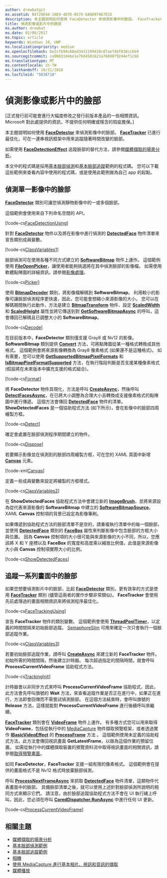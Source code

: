 ```yaml
---
author: drewbatgit
ms.assetid: 84729E44-10E9-4D7D-8575-6A9D97467ECD
description: 本主題說明如何使用 FaceDetector 來偵測影像中的臉部。 FaceTracker 已進行最佳化，可在一連串視訊框架中用來追蹤隨著時間改變的臉部。
title: 偵測影像或影片中的臉部
ms.author: drewbat
ms.date: 02/08/2017
ms.topic: article
keywords: Windows 10, UWP
ms.localizationpriority: medium
ms.openlocfilehash: be2cfb94c68ed3431199428c87aef4bf038ccbb9
ms.sourcegitcommit: ca96031debe1e76d4501621a7680079244ef1c60
ms.translationtype: MT
ms.contentlocale: zh-TW
ms.lasthandoff: 10/31/2018
ms.locfileid: "5836710"
---
```

# <a name="detect-faces-in-images-or-videos"></a>偵測影像或影片中的臉部



\[正式發行前可能會進行大幅度修改之發行前版本產品的一些相關資訊。 Microsoft 對此處提供的資訊，不提供任何明確或隱含的瑕疵擔保。\]

本主題說明如何使用 [**FaceDetector**](https://msdn.microsoft.com/library/windows/apps/dn974129) 來偵測影像中的臉部。 [**FaceTracker**](https://msdn.microsoft.com/library/windows/apps/dn974150) 已進行最佳化，可在一連串視訊框架中用來追蹤隨著時間改變的臉部。

如需使用 [**FaceDetectionEffect**](https://msdn.microsoft.com/library/windows/apps/dn948776) 追蹤臉部的替代方法，請參閱[媒體擷取的場景分析](scene-analysis-for-media-capture.md)。

本文中的程式碼是採用[基本臉部偵測](http://go.microsoft.com/fwlink/p/?LinkId=620512&clcid=0x409)和[基本臉部追蹤](http://go.microsoft.com/fwlink/p/?LinkId=620513&clcid=0x409)範例的程式碼。 您可以下載這些範例來查看內容中使用的程式碼，或是使用此範例做為自己 app 的起點。

## <a name="detect-faces-in-a-single-image"></a>偵測單一影像中的臉部

[**FaceDetector**](https://msdn.microsoft.com/library/windows/apps/dn974129) 類別可讓您偵測靜物影像中的一或多個臉部。

這個範例會使用來自下列命名空間的 API。

[!code-cs[FaceDetectionUsing](./code/FaceDetection_Win10/cs/MainPage.xaml.cs#SnippetFaceDetectionUsing)]

針對 [**FaceDetector**](https://msdn.microsoft.com/library/windows/apps/dn974129) 物件以及將在影像中進行偵測的 [**DetectedFace**](https://msdn.microsoft.com/library/windows/apps/dn974123) 物件清單來宣告類別成員變數。

[!code-cs[ClassVariables1](./code/FaceDetection_Win10/cs/MainPage.xaml.cs#SnippetClassVariables1)]

臉部偵測可在使用各種不同方式建立的 [**SoftwareBitmap**](https://msdn.microsoft.com/library/windows/apps/dn887358) 物件上運作。 這個範例使用 [**FileOpenPicker**](https://msdn.microsoft.com/library/windows/apps/br207847)，讓使用者能夠挑選將在其中偵測臉部的影像檔。 如需使用軟體點陣圖的詳細資訊，請參閱[影像處理](imaging.md)。

[!code-cs[Picker](./code/FaceDetection_Win10/cs/MainPage.xaml.cs#SnippetPicker)]

使用 [**BitmapDecoder**](https://msdn.microsoft.com/library/windows/apps/br226176) 類別，將影像檔解碼到 **SoftwareBitmap**。 利用較小的影像可讓臉部偵測程序更快速，因此，您可能會想縮小來源影像的大小。 您可以在解碼期間執行此動作，方法是建立 [**BitmapTransform**](https://msdn.microsoft.com/library/windows/apps/br226254) 物件、設定 [**ScaledWidth**](https://msdn.microsoft.com/library/windows/apps/br226261) 和 [**ScaledHeight**](https://msdn.microsoft.com/library/windows/apps/br226260) 屬性並將它傳送到對 [**GetSoftwareBitmapAsync**](https://msdn.microsoft.com/library/windows/apps/dn887332) 的呼叫，這會傳回已解碼且已調整大小的 **SoftwareBitmap**。

[!code-cs[Decode](./code/FaceDetection_Win10/cs/MainPage.xaml.cs#SnippetDecode)]

在目前版本中，**FaceDetector** 類別僅支援 Gray8 或 Nv12 的影像。 **SoftwareBitmap** 類別提供 [**Convert**](https://msdn.microsoft.com/library/windows/apps/dn887362) 方法，可將點陣圖從某一種格式轉換成其他格式。 這個範例會將來源影像轉換為 Gray8 像素格式 (如果還不是這種格式)。 如有需要，您可以使用 [**GetSupportedBitmapPixelFormats**](https://msdn.microsoft.com/library/windows/apps/dn974140) 和 [**IsBitmapPixelFormatSupported**](https://msdn.microsoft.com/library/windows/apps/dn974142) 方法，在執行階段判斷是否支援某種像素格式 (假設將在未來版本中擴充支援的格式組合)。

[!code-cs[Format](./code/FaceDetection_Win10/cs/MainPage.xaml.cs#SnippetFormat)]

將 **FaceDetector** 物件具現化，方法是呼叫 [**CreateAsync**](https://msdn.microsoft.com/library/windows/apps/dn974132)，然後呼叫 [**DetectFacesAsync**](https://msdn.microsoft.com/library/windows/apps/dn974134)，在已將大小調整為合理大小且轉換成支援像素格式的點陣圖中進行傳遞。 這個方法會傳回 [**DetectedFace**](https://msdn.microsoft.com/library/windows/apps/dn974123) 物件的清單。 **ShowDetectedFaces** 是一個協助程式方法 (如下所示)，會在影像中的臉部四周繪製方框。

[!code-cs[Detect](./code/FaceDetection_Win10/cs/MainPage.xaml.cs#SnippetDetect)]

確定會處置在臉部偵測程序期間建立的物件。

[!code-cs[Dispose](./code/FaceDetection_Win10/cs/MainPage.xaml.cs#SnippetDispose)]

若要顯示影像並在偵測到的臉部四周繪製方框，可在您的 XAML 頁面中新增 [**Canvas**](https://msdn.microsoft.com/library/windows/apps/br209267) 元素。

[!code-xml[Canvas](./code/FaceDetection_Win10/cs/MainPage.xaml#SnippetCanvas)]

定義一些成員變數來設定將繪製的方框樣式。

[!code-cs[ClassVariables2](./code/FaceDetection_Win10/cs/MainPage.xaml.cs#SnippetClassVariables2)]

在 **ShowDetectedFaces** 協助程式方法中會建立新的 [**ImageBrush**](https://msdn.microsoft.com/library/windows/apps/br210101)，並將來源設為從代表來源影像的 **SoftwareBitmap** 中建立的 [**SoftwareBitmapSource**](https://msdn.microsoft.com/library/windows/apps/dn997854)。 XAML **Canvas** 控制項的背景已設定為影像筆刷。

如果傳遞到協助程式方法的臉部清單不是空的，請重複執行清單中的每一個臉部，並使用 [**DetectedFace**](https://msdn.microsoft.com/library/windows/apps/dn974123) 類別的 [**FaceBox**](https://msdn.microsoft.com/library/windows/apps/dn974126) 屬性來判斷影像中包含臉部的方框大小與位置。 因為 **Canvas** 控制項的大小很可能與來源影像的大小不同，所以，您應該將 X 和 Y 座標以及 **FaceBox** 的寬度和高度乘以縮放比例值，此值是來源影像大小與 **Canvas** 控制項實際大小的比例。

[!code-cs[ShowDetectedFaces](./code/FaceDetection_Win10/cs/MainPage.xaml.cs#SnippetShowDetectedFaces)]

## <a name="track-faces-in-a-sequence-of-frames"></a>追蹤一系列畫面中的臉部

如果您想要偵測影片中的臉部，比起 [**FaceDetector**](https://msdn.microsoft.com/library/windows/apps/dn974129) 類別，更有效率的方式是使用 [**FaceTracker**](https://msdn.microsoft.com/library/windows/apps/dn974150) 類別 (儘管這兩者的實作步驟非常類似)。 **FaceTracker** 會使用先前處理過的畫面相關資訊來將偵測程序最佳化。

[!code-cs[FaceTrackingUsing](./code/FaceDetection_Win10/cs/MainPage.xaml.cs#SnippetFaceTrackingUsing)]

宣告 **FaceTracker** 物件的類別變數。 這個範例會使用 [**ThreadPoolTimer**](https://msdn.microsoft.com/library/windows/apps/br230587)，以定義的時間間隔來初始臉部追蹤。 [SemaphoreSlim](https://msdn.microsoft.com/library/system.threading.semaphoreslim.aspx) 可用來確定一次只會執行一個臉部追蹤作業。

[!code-cs[ClassVariables3](./code/FaceDetection_Win10/cs/MainPage.xaml.cs#SnippetClassVariables3)]

若要初始臉部追蹤作業，請呼叫 [**CreateAsync**](https://msdn.microsoft.com/library/windows/apps/dn974151) 來建立新的 **FaceTracker** 物件。 初始所需的時間間隔，然後建立計時器。 每次超過指定的間隔時間，就會呼叫 **ProcessCurrentVideoFrame** 協助程式方法。

[!code-cs[TrackingInit](./code/FaceDetection_Win10/cs/MainPage.xaml.cs#SnippetTrackingInit)]

計時器會以非同步方式來呼叫 **ProcessCurrentVideoFrame** 協助程式，因此，此方法會先呼叫旗號的 **Wait** 方法，來查看追蹤作業是否正在進行中，如果正在進行，方法即會回傳而不需嘗試偵測臉部。 在這個方法結束時，會呼叫旗號的 **Release** 方法，這樣就能對 **ProcessCurrentVideoFrame** 進行後續呼叫來繼續。

[**FaceTracker**](https://msdn.microsoft.com/library/windows/apps/dn974150) 類別會在 [**VideoFrame**](https://msdn.microsoft.com/library/windows/apps/dn930917) 物件上運作。 有多種方式您可以用來取得 **VideoFrame**，包括從執行中的 [MediaCapture](capture-photos-and-video-with-mediacapture.md) 物件擷取預覽框架，或者透過實作 [**IBasicVideoEffect**](https://msdn.microsoft.com/library/windows/apps/dn764788) 的 [**ProcessFrame**](https://msdn.microsoft.com/library/windows/apps/dn764784) 方法 。 這個範例使用未定義的協助程式方法，此方法會傳回視訊畫面 **GetLatestFrame**，以做為這個作業的預留位置。 如需從執行中的媒體擷取裝置的預覽資料流中取得視訊畫面的相關資訊，請參閱[取得預覽畫面](get-a-preview-frame.md)。

如同 **FaceDetector**，**FaceTracker** 支援一組有限的像素格式。 這個範例會在提供的畫面格式不是 Nv12 格式時放棄臉部偵測。

呼叫 [**ProcessNextFrameAsync**](https://msdn.microsoft.com/library/windows/apps/dn974157) 來抓取 [**DetectedFace**](https://msdn.microsoft.com/library/windows/apps/dn974123) 物件清單，這類物件代表畫面中的臉部。 具備臉部清單之後，就可以使用上述針對臉部偵測所說明的相同方式來顯示它們。 請注意，由於臉部追蹤協助程式方法不會在 UI 執行緒上呼叫，因此，您必須在呼叫 [**CoredDispatcher.RunAsync**](https://msdn.microsoft.com/library/windows/apps/hh750317) 中進行任何 UI 更新。

[!code-cs[ProcessCurrentVideoFrame](./code/FaceDetection_Win10/cs/MainPage.xaml.cs#SnippetProcessCurrentVideoFrame)]

## <a name="related-topics"></a>相關主題

* [媒體擷取的場景分析](scene-analysis-for-media-capture.md)
* [基本臉部偵測範例](http://go.microsoft.com/fwlink/p/?LinkId=620512&clcid=0x409)
* [基本臉部追蹤範例](http://go.microsoft.com/fwlink/p/?LinkId=620513&clcid=0x409)
* [相機](camera.md)
* [使用 MediaCapture 進行基本相片、視訊和音訊的擷取](basic-photo-video-and-audio-capture-with-MediaCapture.md)
* [媒體播放](media-playback.md)
